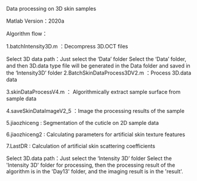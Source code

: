 Data processing on 3D skin samples

Matlab Version：2020a

Algorithm flow：

1.batchIntensity3D.m ：Decompress 3D.OCT files

Select 3D data path：Just select the ‘Data’ folder
Select the ‘Data’ folder, and then 3D.data type file will be generated in the Data folder and saved in the ‘Intensity3D’ folder
2.BatchSkinDataProcess3DV2.m ：Process 3D.data data

3.skinDataProcessV4.m ： Algorithmically extract sample surface from sample data

4.saveSkinDataImageV2_5 ：Image the processing results of the sample

5.jiaozhiceng : Segmentation of the cuticle on 2D sample data

6.jiaozhiceng2 : Calculating parameters for artificial skin texture features

7.LastDR : Calculation of artificial skin scattering coefficients

Select 3D.data path：Just select the ‘Intensity 3D’ folder
Select the 'Intensity 3D' folder for processing, then the processing result of the algorithm is in the 'Day13' folder, and the imaging result is in the 'result'.
